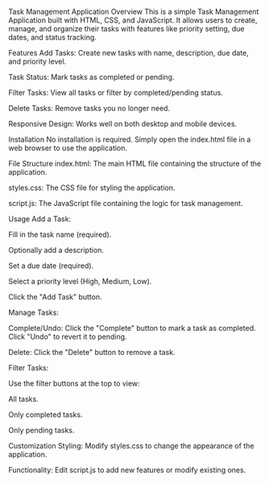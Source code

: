 Task Management Application
Overview
This is a simple Task Management Application built with HTML, CSS, and JavaScript. It allows users to create, manage, and organize their tasks with features like priority setting, due dates, and status tracking.

Features
Add Tasks: Create new tasks with name, description, due date, and priority level.

Task Status: Mark tasks as completed or pending.

Filter Tasks: View all tasks or filter by completed/pending status.

Delete Tasks: Remove tasks you no longer need.

Responsive Design: Works well on both desktop and mobile devices.

Installation
No installation is required. Simply open the index.html file in a web browser to use the application.

File Structure
index.html: The main HTML file containing the structure of the application.

styles.css: The CSS file for styling the application.

script.js: The JavaScript file containing the logic for task management.

Usage
Add a Task:

Fill in the task name (required).

Optionally add a description.

Set a due date (required).

Select a priority level (High, Medium, Low).

Click the "Add Task" button.

Manage Tasks:

Complete/Undo: Click the "Complete" button to mark a task as completed. Click "Undo" to revert it to pending.

Delete: Click the "Delete" button to remove a task.

Filter Tasks:

Use the filter buttons at the top to view:

All tasks.

Only completed tasks.

Only pending tasks.

Customization
Styling: Modify styles.css to change the appearance of the application.

Functionality: Edit script.js to add new features or modify existing ones.
